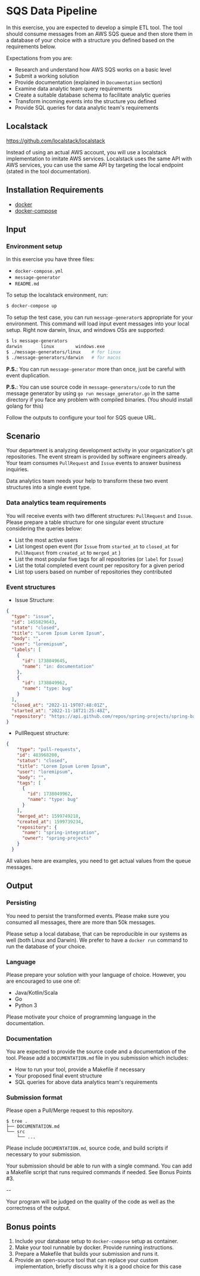 # SQS Data Pipeline

In this exercise, you are expected to develop a simple ETL tool. The tool should consume messages from an AWS SQS queue 
and then store them in a database of your choice with a structure you defined based on the requirements below.

Expectations from you are:

* Research and understand how AWS SQS works on a basic level
* Submit a working solution
* Provide documentation (explained in `Documentation` section)
* Examine data analytic team query requirements
* Create a suitable database schema to facilitate analytic queries
* Transform incoming events into the structure you defined
* Provide SQL queries for data analytic team's requirements

## Localstack
https://github.com/localstack/localstack

Instead of using an actual AWS account, you will use a localstack implementation to imitate AWS services. Localstack
uses the same API with AWS services, you can use the same API by targeting the local endpoint (stated in the
tool documentation).

## Installation Requirements
- [docker](https://www.docker.com/get-started)
- [docker-compose](https://docs.docker.com/compose/install/)

## Input

### Environment setup

In this exercise you have three files:
- `docker-compose.yml` 
- `message-generator`
- `README.md`

To setup the localstack environment, run:
```bash
$ docker-compose up
```

To setup the test case, you can run `message-generator`s appropriate for your environment. This command will load input event messages into your local setup.
 Right now darwin, linux, and windows OSs are supported:

```bash
$ ls message-generators
darwin       linux        windows.exe
$ ./message-generators/linux    # for linux
$ ./message-generators/darwin   # for macos
```

**P.S.**: You can run `message-generator` more than once, just be careful with event duplication.

**P.S.**: You can use source code in `message-generators/code` to run the message generator by using `go run message_generator.go` in the same directory if you face any problem with compiled binaries. (You should install golang for this)

Follow the outputs to configure your tool for SQS queue URL.


## Scenario

Your department is analyzing development activity in your organization's git repositories.
The event stream is provided by software engineers already. Your team consumes `PullRequest` and `Issue` events to answer business inquiries.

Data analytics team needs your help to transform these two event structures into a single event type.

### Data analytics team requirements

You will receive events with two different structures: `PullRequest` and `Issue`. Please prepare a table structure for one singular event structure considering the queries below:

 - List the most active users 
 - List longest open event (for `Issue` from `started_at` to `closed_at` for `PullRequest` from `created_at` to `merged_at` )
 - List the most popular five tags for all repositories (or `label` for `Issue`)
 - List the total completed event count per repository for a given period
 - List top users based on number of repositories they contributed 

### Event structures

- Issue Structure:

```json
{
  "type": "issue",
  "id": 1455829643,
  "state": "closed",
  "title": "Lorem Ipsum Lorem Ipsum",
  "body": "",
  "user": "loremipsum",
  "labels": [
    {
      "id": 1738049645,
      "name": "in: documentation"
    },
    {
      "id": 1738049962,
      "name": "type: bug"
    }
  ],
  "closed_at": "2022-11-19T07:48:01Z",
  "started_at": "2022-11-18T21:25:48Z",
  "repository": "https://api.github.com/repos/spring-projects/spring-batch"
}
```

- PullRequest structure:

```json
{
    "type": "pull-requests",
    "id": 483968200,
    "status": "closed",
    "title": "Lorem Ipsum Lorem Ipsum",
    "user": "loremipsum",
    "body": "",
    "tags": [
      {
        "id": 1738049962,
        "name": "type: bug"
      }
    ],
    "merged_at": 1599749218,
    "created_at": 1599739234,
    "repository": {
      "name": "spring-integration",
      "owner": "spring-projects"
    }
  }
```

All values here are examples, you need to get actual values from the queue messages.

## Output


### Persisting
You need to persist the transformed events. Please make sure you consumed all messages, there are more than 50k messages.


Please setup a local database, that can be reproducible in our systems as well (both Linux and Darwin). We prefer to have a `docker run`
command to run the database of your choice.

### Language
Please prepare your solution with your language of choice. However, you are encouraged to use one of:

- Java/Kotlin/Scala
- Go
- Python 3


Please motivate your choice of programming language in the documentation.

### Documentation
You are expected to provide the source code and a documentation of the tool. Please add a `DOCUMENTATION.md` file in
you submission which includes:

- How to run your tool, provide a Makefile if necessary
- Your proposed final event structure
- SQL queries for above data analytics team's requirements

### Submission format
Please open a Pull/Merge request to this repository.

```
$ tree .
├── DOCUMENTATION.md
└── src
    └── ...
```
Please include `DOCUMENTATION.md`, source code, and build scripts if necessary to your submission.

Your submission should be able to run with a single command. You can add a Makefile script that runs required commands if needed. See Bonus Points #3.

--

Your program will be judged on the quality of the code as well as the correctness of the output.

## Bonus points
1. Include your database setup to `docker-compose` setup as container.
2. Make your tool runnable by docker. Provide running instructions.
3. Prepare a Makefile that builds your submission and runs it.
4. Provide an open-source tool that can replace your custom implementation, briefly discuss why it is a good choice for this case
